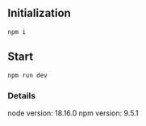 ## Initialization

`npm i`

## Start

`npm run dev`

### Details
node version: 18.16.0
npm version: 9.5.1
